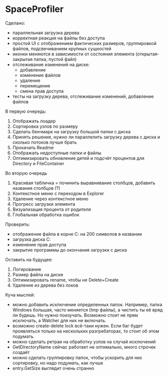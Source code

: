 # SpaceProfiler
Сделано:
- параллельная загрузка дерева 
- корректная реакция на файлы без доступа
- простой UI с отображением фактических размеров, группировкой файлов, подсвечиванием крупных сущностей
- иконки меняются в зависимости от состояния элемента (открытая-закрытая папка, пустой файл)
- отслеживание изменений на диске:
  - добавление
  - изменение файлов
  - удаление
  - перемещение
  - смена прав доступа
- тесты на загрузку дерева, отслеживание изменений, добавление файлов

В первую очередь:
1. Отображать лоадер
2. Сортировка узлов по размеру
3. Сделать бенчмарк на загрузку большой папки с диска
4. Принять решение, нужно ли параллелить загрузку дерева с диска и сколько потоков лучше брать
5. Прокачать Readme
6. Отображать недоступные папки и файлы
7. Оптимизировать обновление детей и подсчёт процентов для Directory и FileContainer 

Во вторую очередь
1. Красивая табличка = починить выравнивание столбцов, добавить названия столбцов (?)
2. Контекстное меню с переходом в Explorer
3. Удаление через контекстное меню
4. Прогресс загрузки элемента 
5. Визуализация процента от родителя
6. Глобальная обработка ошибок

Проверить:
- отображение файла в корне C: на 200 символов в названии
- загрузка диска С:
- изменение прав доступа
- закрытие программы до окончания загрузки с диска

Оставить на будущее:
1. Логирование
2. Размер файла на диске
3. Оптимизировать rename, чтобы не Delete+Create
4. Удаление из дерева без локов

Куча мыслей:
- можно добавить исключение определенных папок. Например, папка Windows большая, часто меняется (tmp файлы), а чистить ты её вряд ли будешь. Но нужно поизучать. Возможно стоит не прям исключать, а Watcher для них не включать.
- возможно create-delete lock всё-таки нужен. Если баг будет проявляться только на нескольких разгребаторах, то стоит об этом подумать.
- можно сделать ретраи на обработку узлов на случай исключений
- GetDirectoryName сейчас работает не оптимально, много строчек создаёт
- можно сделать группировку папок, чтобы ускорить для них сортировку, но надо подумать, как лучше
- entry.GetSize выглядит очень странно